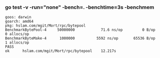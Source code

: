 ### go test -v -run="none" -bench=. -benchtime=3s  -benchmem
```
goos: darwin
goarch: amd64
pkg: hslam.com/mgit/Mort/rpc/bytepool
BenchmarkBytePool-4   	50000000	        71.6 ns/op	       0 B/op	       0 allocs/op
BenchmarkByteMake-4   	 1000000	      5592 ns/op	   65536 B/op	       1 allocs/op
PASS
ok  	hslam.com/mgit/Mort/rpc/bytepool	12.217s
```